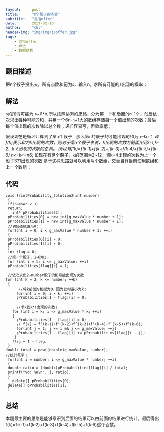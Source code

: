 ```yaml
---
layout:     post
title:      "n个骰子的点数"
subtitle:   "剑指offer"
date:       2019-02-18
author:     "chl"
header-img: "img/img/jzoffer.jpg"
tags:
    - 剑指offer
    - 算法
    - 数据结构
--- 
```


## 题目描述
把n个骰子投出去，所有点数和记为s，输入n，求所有可能的s出现的概率；

## 解法
s的所有可能为 n~6*n;所以按照排列的思路，分为第一个和后面的n-1个，然后依次求出每种可能的和，并用一个6n-n+1大的数组存储每一个值出现的次数；最后每个值出现的次数除以总个数；递归容易写，但效率低；    

假设现在是循环计算到了第n个骰子，那么第n的骰子的可能出现的和为n~6*n；
设f(k)表示和为k出现的次数，则对于第n个骰子来说，k出现的次数为前面出现k-1,k-2..,k-6出现的次数的总和。
所以有f(k)=f(k-1)+f(k-2)+f(k-3)+f(k-4)+f(k-5)+f(k-6)   n<=k<=n*6;
如现在有两个骰子，k的范围为2~12，则k=4出现的次数为上一个骰子321出现的次数
基于这种思路就可以利用两个数组，交替当作当前使用数组和上一个数组；


## 代码
```
void PrintProbability_Solution2(int number) 
 { 
 if(number < 1) 
 return; 
   int* pProbabilities[2]; 
 pProbabilities[0] = new int[g_maxValue * number + 1]; 
 pProbabilities[1] = new int[g_maxValue * number + 1];
 //初始值赋值为0； 
 for(int i = 0; i < g_maxValue * number + 1; ++i) 
 { 
 pProbabilities[0][i] = 0; 
 pProbabilities[1][i] = 0; 
 } 
 int flag = 0; 
 //第一个骰子，1~6为1；
 for (int i = 1; i <= g_maxValue; ++i)  
 pProbabilities[flag][i] = 1;  
 
 //依次求出2~number骰子的和可能出现的次数
for (int k = 2; k <= number; ++k)  
 {
      //将k前面的和赋为0，因为此时最小为k；
     for(int i = 0; i < k; ++i) 
     pProbabilities[1 - flag][i] = 0; 
 
     //求k到k*6出现的次数；
   for (int i = k; i <= g_maxValue * k; ++i)  
   { 
     pProbabilities[1 - flag][i] = 0; 
     // f(k) = f‘(k-1)+f‘(k-2)+f’(k-3)+f‘(k-4)+f’(k-5)+f‘(k-6);
     for(int j = 1; j <= i && j <= g_maxValue; ++j)  
     pProbabilities[1 - flag][i] += pProbabilities[flag][i - j]; 
    } 
   flag = 1 - flag; 
 } 
double total = pow((double)g_maxValue, number); 
//统计概率；
 for(int i = number; i <= g_maxValue * number; ++i) 
 { 
 double ratio = (double)pProbabilities[flag][i] / total; 
 printf("%d: %e\n", i, ratio); 
 } 
   delete[] pProbabilities[0]; 
 delete[] pProbabilities[1]; 
 } 
```

## 总结
本题最主要的思路是能够意识到后面的结果可以由前面的结果进行统计。最后得出f(k)=f(k-1)+f(k-2)+f(k-3)+f(k-4)+f(k-5)+f(k-6)这个函数。
